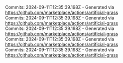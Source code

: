 Commits: 2024-09-11T12:35:39.198Z - Generated via https://github.com/marketplace/actions/artificial-grass
<br>
Commits: 2024-09-11T12:35:39.198Z - Generated via https://github.com/marketplace/actions/artificial-grass
<br>
Commits: 2024-09-11T12:35:39.198Z - Generated via https://github.com/marketplace/actions/artificial-grass
<br>
Commits: 2024-09-11T12:35:39.198Z - Generated via https://github.com/marketplace/actions/artificial-grass
<br>
Commits: 2024-09-11T12:35:39.198Z - Generated via https://github.com/marketplace/actions/artificial-grass
<br>
